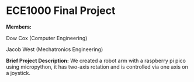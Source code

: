 # ECE1000 Final Project

**Members:**

Dow Cox (Computer Engineering)

Jacob West (Mechatronics Engineering)

**Brief Project Description:**
We created a robot arm with a raspberry pi pico using micropython, it has two-axis rotation and is controlled via one axis on a joystick.
